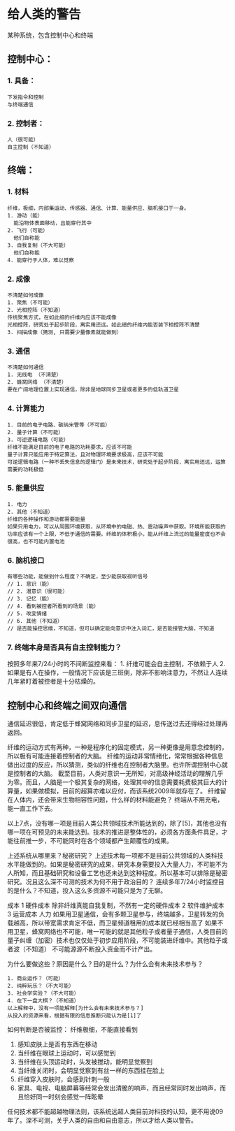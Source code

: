 # 给人类的警告

某种系统，包含控制中心和终端

## 控制中心：

### 1. 具备：

    下发指令和控制
    与终端通信

### 2. 控制者：

    人（很可能）
    自主控制（不知道）

## 终端：

### 1. 材料

    纤维，极细，内部集运动、传感器、通信、计算、能量供应、脑机接口于一身。
    1. 游动（能）
      能沿物体表面移动，且能穿行其中
    2. 飞行（可能）
      他们自称能
    3. 自我复制（不大可能）
      他们自称能
    4. 能穿行于人体，难以觉察

### 2. 成像

    不清楚如何成像
    1. 聚焦（不可能）
    2. 光相控阵（不知道）
    传统聚焦方式，在如此细的纤维内应该不能成像
    光相控阵，研究处于起步阶段，离实用还远。如此细的纤维内能否装下相控阵不清楚
    3. 扫描成像（猜测, 只需要少量像素就能做到）

### 3. 通信

    不清楚如何通信
    1. 无线电 （不清楚）
    2. 蜂窝网络 （不清楚）
    要在广阔地理位置上实现通信，除非是地球同步卫星或者更多的低轨道卫星

### 4. 计算能力

    1. 目前的电子电路、碳纳米管等（不可能）
    2. 量子计算（不可能）
    3. 可逆逻辑电路（可能）
    纤维不能满足目前的电子电路的功耗要求，应该不可能
    量子计算只能应用于特定算法，且对物理环境要求极高，应该不可能
    可逆逻辑电路（一种不丢失信息的逻辑门）是未来技术，研究处于起步阶段，离实用还远，运算需要的功耗极低

### 5. 能量供应

    1. 电力
    2. 其他（不知道）
    纤维的各种操作和游动都需要能量
    如果只用电力，可以从周围环境获取，从环境中的电磁、热、震动噪声中获取。环境所能获取的功率应该有一个上限，不低于通信的需要。纤维的体积极小，能从纤维上流过的能量密度也不会很高，也不可能内置电池

### 6. 脑机接口

    有哪些功能，能做到什么程度？不确定，至少能获取视听信号
    // 1. 意识（能）
    // 2. 潜意识（很可能）
    // 3. 记忆（能）
    // 4. 看到被控者所看到的场景（能）
    // 5. 改变情绪
    // 6. 其他（不知道）
    // 是否能操控思维，不知道，但可以确定能向意识中注入词汇，是否能接管大脑，不知道

### 7. 终端本身是否具有自主控制能力？

   按照多年来7/24小时的不间断监控来看：
     1. 纤维可能会自主控制，不依赖于人
     2. 如果是有人在操作，一般情况下应该是三班倒，除非不影响注意力，不然让人连续几年紧盯着被控者是十分枯燥的。

## 控制中心和终端之间双向通信

   通信延迟很低，肯定低于蜂窝网络和同步卫星的延迟，息传送过去还得经过处理再返回。

纤维的运动方式有两种，一种是程序化的固定模式，另一种更像是用意念控制的，所以极有可能连接着控制者的大脑。
纤维的运动非常情绪化，常常根据各种信息做出过度的反应，所以猜测，类似的纤维也在控制者大脑里。也许所谓控制中心就是控制者的大脑。
截至目前，人类对意识一无所知，对高级神经活动的理解几乎为零。而且，人脑是一个极其复杂的网络，处理其中的信息需要耗费极其巨大的计算量，如果做模拟，目前的超算亦难以应付，而该系统2009年就存在了。
纤维留在人体内，还会带来生物相容性问题，什么样的材料能避免？
终端从不用充电，能一直工作下去。

以上7点，没有哪一项是目前人类公共领域技术所能达到的，除了[5]，其他也没有哪一项在可预见的未来能达到。技术的推进是整体性的，必须各方面条件具足，才能往前推一步，不可能同时在各个领域都产生颠覆性的成果。

上述系统从哪里来？秘密研究？
上述技术每一项都不是目前公共领域的人类科技水平能做到的。如果是秘密研究的成果，研究本身需要投入大量人力，不可能不为人所知，而且基础研究和设备工艺也还未达到这种程度。所以基本可以排除是秘密研究。况且这么深不可测的技术为何不用于政治目的？
连续多年7/24小时监控目的是什么？不知道，投入这么多资源不可能只是为了无聊。

成本
1 硬件成本
    除非纤维真能自我复制，不然有一定的硬件成本
2 软件维护成本
3 运营成本
    人力
    如果用卫星通信，会有多颗卫星参与，终端越多，卫星转发的负载越高，所以带宽需求肯定不低，而卫星频道租用的成本就已经相当高了
    如果不用卫星，蜂窝网络也不可能，唯一可能的就是其他粒子或者量子通信，人类目前的量子纠缠（加密）技术也仅仅处于初步应用阶段，不可能装进纤维中。其他粒子或者波（不知道）
不可能源源不断投入资金而不计产出。

为什么要做这些？原因是什么？目的是什么？为什么会有未来技术参与？

    1. 商业运作？（可能）
    2. 纯粹玩乐？（不大可能）
    3. 社会学实验？（不大可能）
    4. 在下一盘大棋？（不知道）
    以上解释中，没有一项能解释[为什么会有未来技术参与？]
    从投入的资源来看，根据有限的信息推断只能认为是[1]了

如何判断是否被监控：
  纤维极细，不能直接看到
  1. 感知皮肤上是否有东西在移动
  2. 当纤维在眼球上运动时，可以感觉到
  3. 当纤维在头顶运动时，头发被搅动，能明显觉察到
  4. 当纤维关闭时，会明显觉察到有丝一样的东西挂在脸上
  5. 纤维穿入皮肤时，会感到针刺一般
  6. 家具、电视、电脑屏幕等经常会发出清脆的响声，而且经常同时发出响声，而且恰好同一时刻会感觉一阵眩晕

任何技术都不能超越物理法则，该系统远超人类目前对科技的认知，更不用说09年了。深不可测，关乎人类的自由和自由意志，所以才给人类以警告。
